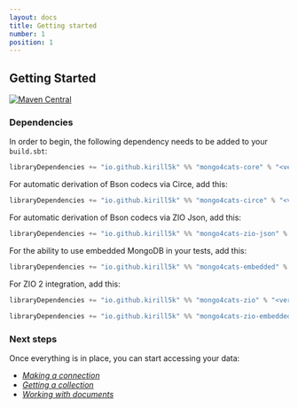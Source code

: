 ```yaml
---
layout: docs
title: Getting started
number: 1
position: 1
---
```


## Getting Started

[![Maven Central](https://img.shields.io/maven-central/v/io.github.kirill5k/mongo4cats-core_2.13.svg)](http://search.maven.org/#search%7Cga%7C1%mongo4cats-core)

### Dependencies
In order to begin, the following dependency needs to be added to your `build.sbt`:
```scala
libraryDependencies += "io.github.kirill5k" %% "mongo4cats-core" % "<version>"
```

For automatic derivation of Bson codecs via Circe, add this: 
```scala
libraryDependencies += "io.github.kirill5k" %% "mongo4cats-circe" % "<version>"
```

For automatic derivation of Bson codecs via ZIO Json, add this:
```scala
libraryDependencies += "io.github.kirill5k" %% "mongo4cats-zio-json" % "<version>"
```

For the ability to use embedded MongoDB in your tests, add this:
```scala
libraryDependencies += "io.github.kirill5k" %% "mongo4cats-embedded" % "<version>" % Test
```

For ZIO 2 integration, add this:
```scala
libraryDependencies += "io.github.kirill5k" %% "mongo4cats-zio" % "<version>"

libraryDependencies += "io.github.kirill5k" %% "mongo4cats-zio-embedded" % "<version>"
```

### Next steps

Once everything is in place, you can start accessing your data:
- *[Making a connection](./gettingstarted/connection.html)*
- *[Getting a collection](./gettingstarted/collection.html)*
- *[Working with documents](./gettingstarted/documents.html)*